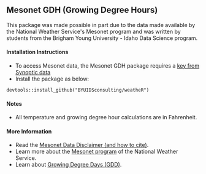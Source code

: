 ## Mesonet GDH (Growing Degree Hours)

This package was made possible in part due to the data made available by the National Weather Service's Mesonet program and was written by students from the Brigham Young University - Idaho Data Science program.

#### Installation Instructions

*  To access Mesonet data, the Mesonet GDH package requires a [key from Synoptic data](https://developers.synopticdata.com/signup/)
*  Install the package as below:
```{r}
devtools::install_github("BYUIDSconsulting/weatheR")
```

#### Notes

*  All temperature and growing degree hour calculations are in Fahrenheit.

#### More Information

*  Read the [Mesonet Data Disclaimer (and how to cite)](https://synopticdata.com/data-disclaimer).
*  Learn more about the [Mesonet program](https://synopticdata.com/national-mesonet-program) of the National Weather Service. 
*  Learn about [Growing Degree Days (GDD)](https://www.mesonet.org/images/site/Degree%20day%20Heat%20Unit%20Calculator%20text(1).pdf).





 